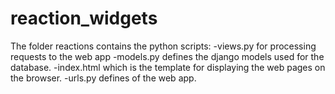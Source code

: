 # reaction_widgets

The folder reactions contains the python scripts:
-views.py for processing requests to the web app
-models.py defines the django models used for the database.
-index.html which is the template for displaying the web pages on the browser.
-urls.py defines of the web app.


